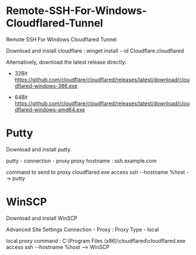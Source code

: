 # Remote-SSH-For-Windows-Cloudflared-Tunnel
Remote SSH For Windows Cloudflared Tunnel


Download and install cloudflare :
winget install --id Cloudflare.cloudflared

Alternatively, download the latest release directly:
- 32Bit
https://github.com/cloudflare/cloudflared/releases/latest/download/cloudflared-windows-386.exe

- 64Bit
https://github.com/cloudflare/cloudflared/releases/latest/download/cloudflared-windows-amd64.exe



# Putty 
Download and install putty

putty - connection - proxy 
proxy hostname : ssh.example.com

command to send to proxy 
cloudflared.exe access ssh --hostname %host --> putty


# WinSCP
Download and install WinSCP

Advanced Site Settings
Connection - Proxy :
Proxy Type - local

local proxy command :
C:\Program Files (x86)\cloudflared\cloudflared.exe access ssh --hostname %host --> WinSCP
